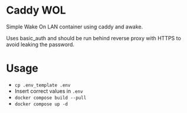 # Caddy WOL

Simple Wake On LAN container using caddy and awake.

Uses basic_auth and should be run behind reverse proxy with HTTPS to avoid leaking the password.

# Usage
- `cp .env_template .env`
- Insert correct values in `.env`
- `docker compose build --pull`
- `docker compose up -d`
